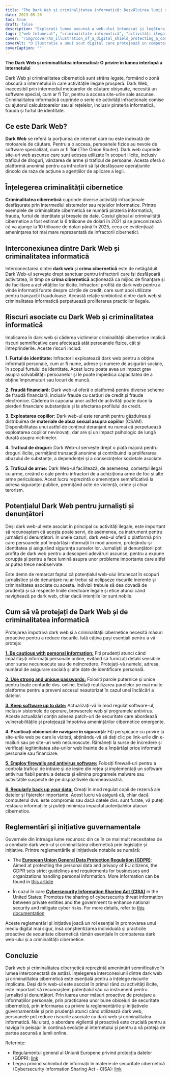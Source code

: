 ```yaml
---
title: "The Dark Web și criminalitatea informatică: Dezvăluirea lumii subterane a internetului"
date: 2023-05-26
toc: true
draft: false
description: "Explorați lumea ascunsă a web-ului întunecat și legătura sa cu criminalitatea informatică, descoperind în același timp natura sa duală și potențialul pentru jurnalism și denunțare."
tags: ["web întunecat", "criminalitate informatică", "activități ilegale", "Tor", "hacking", "fraudă", "furt de identitate", "jurnalism", "denunțare", "securitate online", "informații personale", "încălcări ale datelor", "confidențialitatea online", "reglementări guvernamentale", "securitate cibernetică", "prevenirea criminalității", "navigare anonimă", "anonimatul online", "amenințări online", "siguranța digitală"]
cover: "/img/cover/An_illustration_of_a_digital_shield_protecting_a_computer.png"
coverAlt: "O ilustrație a unui scut digital care protejează un computer de amenințările dark web și de criminalitatea informatică."
coverCaption: ""
---
```


**The Dark Web și criminalitatea informatică: O privire în lumea interlopă a internetului**

Dark Web și criminalitatea cibernetică sunt strâns legate, formând o zonă obscură a internetului în care activitățile ilegale prosperă. Dark Web, inaccesibil prin intermediul motoarelor de căutare obișnuite, necesită un software special, cum ar fi Tor, pentru a accesa site-urile sale ascunse. Criminalitatea informatică cuprinde o serie de activități infracționale comise cu ajutorul calculatoarelor sau al rețelelor, inclusiv pirateria informatică, frauda și furtul de identitate.

## Ce este Dark Web?

**Dark Web** se referă la porțiunea de internet care nu este indexată de motoarele de căutare. Pentru a o accesa, persoanele fizice au nevoie de software specializat, cum ar fi **Tor** (The Onion Router). Dark web cuprinde site-uri web ascunse care sunt adesea utilizate în scopuri ilicite, inclusiv traficul de droguri, vânzarea de arme și traficul de persoane. Acesta oferă o platformă anonimă pentru ca infractorii să își desfășoare operațiunile dincolo de raza de acțiune a agențiilor de aplicare a legii.

## Înțelegerea criminalității cibernetice

**Criminalitatea cibernetică** cuprinde diverse activități infracționale desfășurate prin intermediul sistemelor sau rețelelor informatice. Printre exemplele de criminalitate cibernetică se numără pirateria informatică, frauda, furtul de identitate și breșele de date. Costul global al criminalității cibernetice a fost estimat la 6 trilioane de dolari în 2021 și se preconizează că va ajunge la 10 trilioane de dolari până în 2025, ceea ce evidențiază amenințarea tot mai mare reprezentată de infractorii cibernetici.

## Interconexiunea dintre Dark Web și criminalitatea informatică

Interconectarea dintre **dark web** și **crima cibernetică** este de netăgăduit. Dark Web-ul servește drept sanctuar pentru infractorii care își desfășoară activitatea, în timp ce **crima cibernetică** acționează ca mijloc de finanțare și de facilitare a activităților lor ilicite. Infractorii profită de dark web pentru a vinde informații furate despre cărțile de credit, care sunt apoi utilizate pentru tranzacții frauduloase. Această relație simbiotică dintre dark web și criminalitatea informatică perpetuează proliferarea practicilor ilegale.

## Riscuri asociate cu Dark Web și criminalitatea informatică

Implicarea în dark web și căderea victimelor criminalității cibernetice implică riscuri semnificative care afectează atât persoanele fizice, cât și întreprinderile. Aceste riscuri includ:

**1. Furtul de identitate:** Infractorii exploatează dark web pentru a obține informații personale, cum ar fi nume, adrese și numere de asigurări sociale, în scopul furtului de identitate. Acest lucru poate avea un impact grav asupra solvabilității persoanelor și le poate împiedica capacitatea de a obține împrumuturi sau locuri de muncă.

**2. Fraudă financiară:** Dark web-ul oferă o platformă pentru diverse scheme de fraudă financiară, inclusiv fraude cu carduri de credit și fraude electronice. Căderea în capcana unor astfel de activități poate duce la pierderi financiare substanțiale și la afectarea profilului de credit.

**3. Exploatarea copiilor:** Dark web-ul este renumit pentru găzduirea și distribuirea de **materiale de abuz sexual asupra copiilor** (CSAM). Disponibilitatea unui astfel de conținut deranjant nu numai că perpetuează exploatarea copiilor nevinovați, dar are și un impact psihologic de lungă durată asupra victimelor.

**4. Traficul de droguri:** Dark Web-ul servește drept o piață majoră pentru droguri ilicite, permițând tranzacții anonime și contribuind la proliferarea abuzului de substanțe, a dependenței și a consecințelor societale asociate.

**5. Traficul de arme:** Dark Web-ul facilitează, de asemenea, comerțul ilegal cu arme, creând o cale pentru infractori de a achiziționa arme de foc și alte arme periculoase. Acest lucru reprezintă o amenințare semnificativă la adresa siguranței publice, permițând acte de violență, crime și chiar terorism.

## Potențialul Dark Web pentru jurnaliști și denunțători

Deși dark web-ul este asociat în principal cu activități ilegale, este important să recunoaștem că acesta poate servi, de asemenea, ca instrument pentru jurnaliști și denunțători. În unele cazuri, dark web-ul oferă o platformă prin care persoanele pot împărtăși informații în mod anonim, protejându-și identitatea și asigurând siguranța surselor lor. Jurnaliștii și denunțătorii pot profita de dark web pentru a descoperi adevăruri ascunse, pentru a expune corupția și pentru a face lumină asupra unor probleme importante care altfel ar putea trece neobservate.

Este demn de remarcat faptul că potențialul web-ului întunecat în scopuri jurnalistice și de denunțare nu ar trebui să eclipseze riscurile inerente și criminalitatea asociate cu acesta. Indivizii trebuie să dea dovadă de prudență și să respecte liniile directoare legale și etice atunci când navighează pe dark web, chiar dacă intențiile lor sunt nobile.

## Cum să vă protejați de Dark Web și de criminalitatea informatică

Protejarea împotriva dark web și a criminalității cibernetice necesită măsuri proactive pentru a reduce riscurile. Iată câțiva pași esențiali pentru a vă proteja:

[**1. Be cautious with personal information:**](https://simeononsecurity.ch/articles/removing-your-exposed-private-information-from-data-brokers/) Fiți prudenți atunci când împărtășiți informații personale online, evitând să furnizați detalii sensibile unor surse necunoscute sau de neîncredere. Protejați-vă numele, adresa, numărul de asigurare socială și alte date de identificare personală.

[**2. Use strong and unique passwords:**](https://simeononsecurity.ch/articles/how-to-create-strong-passwords/) Folosiți parole puternice și unice pentru toate conturile dvs. online. Evitați reutilizarea parolelor pe mai multe platforme pentru a preveni accesul neautorizat în cazul unei încălcări a datelor.

[**3. Keep software up to date:**](https://simeononsecurity.ch/articles/best-practices-for-installing-security-patches-on-windows/) Actualizați-vă în mod regulat software-ul, inclusiv sistemele de operare, browserele web și programele antivirus. Aceste actualizări conțin adesea patch-uri de securitate care abordează vulnerabilitățile și protejează împotriva amenințărilor cibernetice emergente.

**4. Practicați obiceiuri de navigare în siguranță:** Fiți perspicace cu privire la site-urile web pe care le vizitați, abținându-vă să dați clic pe link-urile din e-mailuri sau pe site-uri web necunoscute. Rămâneți la surse de încredere și verificați legitimitatea site-urilor web înainte de a împărtăși orice informații personale sau financiare.

[**5. Employ firewalls and antivirus software:**](https://simeononsecurity.ch/recommendations/anti-virus/) Folosiți firewall-uri pentru a controla traficul de intrare și de ieșire din rețea și implementați un software antivirus fiabil pentru a detecta și elimina programele malware sau activitățile suspecte de pe dispozitivele dumneavoastră.

[**6. Regularly back up your data:**](https://simeononsecurity.ch/articles/what-is-the-3-2-1-backup-rule-and-why-you-should-use-it/) Creați în mod regulat copii de rezervă ale datelor și fișierelor importante. Acest lucru vă asigură că, chiar dacă computerul dvs. este compromis sau dacă datele dvs. sunt furate, vă puteți restaura informațiile și puteți minimiza impactul potențialelor atacuri cibernetice.

## Reglementări și inițiative guvernamentale

Guvernele din întreaga lume recunosc din ce în ce mai mult necesitatea de a combate dark web-ul și criminalitatea cibernetică prin legislație și inițiative. Printre reglementările și inițiativele notabile se numără:

- The [**European Union General Data Protection Regulation (GDPR)**](https://gdpr.eu/): Aimed at protecting the personal data and privacy of EU citizens, the GDPR sets strict guidelines and requirements for businesses and organizations handling personal information. More information can be found in [this article](https://gdpr.eu/)

- În cazul în care [**Cybersecurity Information Sharing Act (CISA)**](https://www.congress.gov/bill/114th-congress/senate-bill/754) in the United States: Promotes the sharing of cybersecurity threat information between private entities and the government to enhance national security and mitigate cyber risks. For more details, refer to [this documentation](https://www.congress.gov/bill/114th-congress/senate-bill/754)

Aceste reglementări și inițiative joacă un rol esențial în promovarea unui mediu digital mai sigur, însă conștientizarea individuală și practicile proactive de securitate cibernetică rămân esențiale în combaterea dark web-ului și a criminalității cibernetice.

## Concluzie

Dark web și criminalitatea cibernetică reprezintă amenințări semnificative în lumea interconectată de astăzi. Înțelegerea interconexiunii dintre dark web și criminalitatea cibernetică este esențială pentru a înțelege riscurile implicate. Deși dark web-ul este asociat în primul rând cu activități ilicite, este important să recunoaștem potențialul său ca instrument pentru jurnaliști și denunțători. Prin luarea unor măsuri proactive de protejare a informațiilor personale, prin practicarea unor bune obiceiuri de securitate cibernetică, prin informarea cu privire la reglementările și inițiativele guvernamentale și prin prudență atunci când utilizează dark web, persoanele pot reduce riscurile asociate cu dark web și criminalitatea informatică. Nu uitați, o abordare vigilentă și proactivă este crucială pentru a naviga în peisajul în continuă evoluție al internetului și pentru a vă proteja de partea ascunsă a lumii online.

Referințe:

- Regulamentul general al Uniunii Europene privind protecția datelor (GDPR): [link](https://gdpr.eu/)
- Legea privind schimbul de informații în materie de securitate cibernetică (Cybersecurity Information Sharing Act - CISA): [link](https://www.congress.gov/bill/114th-congress/senate-bill/754)

